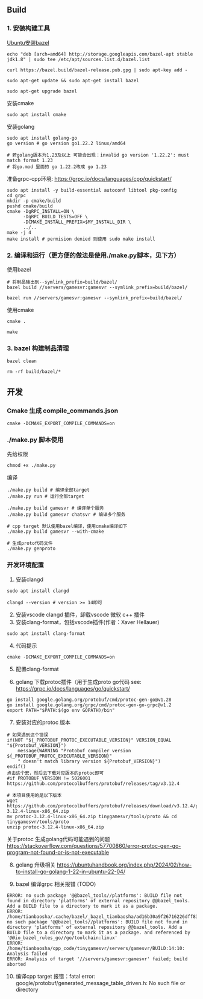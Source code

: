 ## Build

### 1. 安装构建工具
[Ubuntu安装bazel](https://shinley.gitbooks.io/bazel/content/an-zhuang-bazel/zai-ubuntu-shang-an-zhuang-bazel.html)
```shell
echo "deb [arch=amd64] http://storage.googleapis.com/bazel-apt stable jdk1.8" | sudo tee /etc/apt/sources.list.d/bazel.list

curl https://bazel.build/bazel-release.pub.gpg | sudo apt-key add -

sudo apt-get update && sudo apt-get install bazel

sudo apt-get upgrade bazel
```

安装cmake
```
sudo apt install cmake
```

安装golang
```
sudo apt install golang-go
go version # go version go1.22.2 linux/amd64

# 若golang版本为1.23及以上 可能会出现：invalid go version '1.22.2': must match format 1.23
# 将go.mod 里面的 go 1.22.2改成 go 1.23
```

准备grpc-cpp环境: https://grpc.io/docs/languages/cpp/quickstart/
```
sudo apt install -y build-essential autoconf libtool pkg-config
cd grpc
mkdir -p cmake/build
pushd cmake/build
cmake -DgRPC_INSTALL=ON \
      -DgRPC_BUILD_TESTS=OFF \
      -DCMAKE_INSTALL_PREFIX=$MY_INSTALL_DIR \
      ../..
make -j 4
make install # permision denied 则使用 sudo make install
```

### 2. 编译和运行（更方便的做法是使用./make.py脚本，见下方）
使用bazel
```shell
# 将制品输出到--symlink_prefix=build/bazel/
bazel build //servers/gamesvr:gamesvr --symlink_prefix=build/bazel/

bazel run //servers/gamesvr:gamesvr --symlink_prefix=build/bazel/
```
使用cmake
```shell
cmake .

make
```
### 3. bazel 构建制品清理
```shell
bazel clean 

rm -rf build/bazel/*
```

## 开发

### Cmake 生成 compile_commands.json
```shell
cmake -DCMAKE_EXPORT_COMPILE_COMMANDS=on
```

### ./make.py 脚本使用
先给权限
```shell
chmod +x ./make.py
```

编译
```shell
./make.py build # 编译全部target
./make.py run # 运行全部target

./make.py build gamesvr # 编译单个服务
./make.py build gamesvr chatsvr # 编译多个服务

# cpp target 默认使用bazel编译，使用cmake编译如下
./make.py build gamesvr --with-cmake

# 生成proto代码文件
./make.py genproto
```

### 开发环境配置
1. 安装clangd
```shell
sudo apt install clangd

clangd --version # version >= 14即可
```
2. 安装vscode clangd 插件，卸载vscode 微软 c++ 插件
3. 安装clang-format，包括vscode插件(作者：Xaver Hellauer)
```shell
sudo apt install clang-format
```
4. 代码提示
```shell
cmake -DCMAKE_EXPORT_COMPILE_COMMANDS=on
```

5. 配置clang-format

6. golang 下载protoc插件（用于生成proto go代码
see: https://grpc.io/docs/languages/go/quickstart/
```shell 
go install google.golang.org/protobuf/cmd/protoc-gen-go@v1.28
go install google.golang.org/grpc/cmd/protoc-gen-go-grpc@v1.2
export PATH="$PATH:$(go env GOPATH)/bin"
```

7. 安装对应的protoc 版本
```shell
# 如果遇到这个错误
if(NOT "${_PROTOBUF_PROTOC_EXECUTABLE_VERSION}" VERSION_EQUAL "${Protobuf_VERSION}")
    message(WARNING "Protobuf compiler version ${_PROTOBUF_PROTOC_EXECUTABLE_VERSION}"
    " doesn't match library version ${Protobuf_VERSION}")
endif()
点击这个宏，然后去下载对应版本的protoc即可
#if PROTOBUF_VERSION != 5026001
https://github.com/protocolbuffers/protobuf/releases/tag/v3.12.4

# 本项目使用的是以下版本
wget https://github.com/protocolbuffers/protobuf/releases/download/v3.12.4/protoc-3.12.4-linux-x86_64.zip
mv protoc-3.12.4-linux-x86_64.zip tinygamesvr/tools/proto && cd tinygamesvr/tools/proto
unzip protoc-3.12.4-linux-x86_64.zip
```

关于protoc 生成golang代码可能遇到的问题
https://stackoverflow.com/questions/57700860/error-protoc-gen-go-program-not-found-or-is-not-executable

8. golang 升级相关
https://ubuntuhandbook.org/index.php/2024/02/how-to-install-go-golang-1-22-in-ubuntu-22-04/

9. bazel 编译grpc 相关报错 (TODO)
```shell
ERROR: no such package '@@bazel_tools//platforms': BUILD file not found in directory 'platforms' of external repository @@bazel_tools. Add a BUILD file to a directory to mark it as a package.
ERROR: /home/tianbaosha/.cache/bazel/_bazel_tianbaosha/ad16b30a9f26716226dff8300c03eaa4/external/io_bazel_rules_go/go/toolchain/BUILD.bazel:8:20: no such package '@@bazel_tools//platforms': BUILD file not found in directory 'platforms' of external repository @@bazel_tools. Add a BUILD file to a directory to mark it as a package. and referenced by '@@io_bazel_rules_go//go/toolchain:linux'
ERROR: /home/tianbaosha/cpp_code/tinygamesvr/servers/gamesvr/BUILD:14:10: Analysis failed
ERROR: Analysis of target '//servers/gamesvr:gamesvr' failed; build aborted
```

10. 编译cpp target 报错：fatal error: google/protobuf/generated_message_table_driven.h: No such file or directory
```
```
